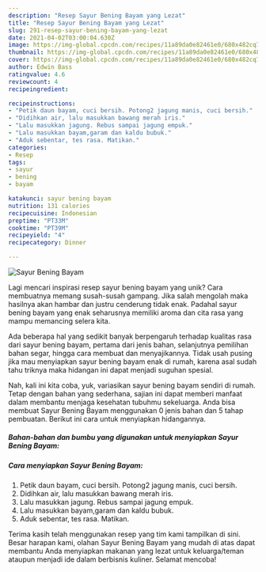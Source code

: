 ```yaml
---
description: "Resep Sayur Bening Bayam yang Lezat"
title: "Resep Sayur Bening Bayam yang Lezat"
slug: 291-resep-sayur-bening-bayam-yang-lezat
date: 2021-04-02T03:00:04.630Z
image: https://img-global.cpcdn.com/recipes/11a89da0e82461e0/680x482cq70/sayur-bening-bayam-foto-resep-utama.jpg
thumbnail: https://img-global.cpcdn.com/recipes/11a89da0e82461e0/680x482cq70/sayur-bening-bayam-foto-resep-utama.jpg
cover: https://img-global.cpcdn.com/recipes/11a89da0e82461e0/680x482cq70/sayur-bening-bayam-foto-resep-utama.jpg
author: Edwin Bass
ratingvalue: 4.6
reviewcount: 4
recipeingredient:

recipeinstructions:
- "Petik daun bayam, cuci bersih. Potong2 jagung manis, cuci bersih."
- "Didihkan air, lalu masukkan bawang merah iris."
- "Lalu masukkan jagung. Rebus sampai jagung empuk."
- "Lalu masukkan bayam,garam dan kaldu bubuk."
- "Aduk sebentar, tes rasa. Matikan."
categories:
- Resep
tags:
- sayur
- bening
- bayam

katakunci: sayur bening bayam 
nutrition: 131 calories
recipecuisine: Indonesian
preptime: "PT33M"
cooktime: "PT39M"
recipeyield: "4"
recipecategory: Dinner

---
```



![Sayur Bening Bayam](https://img-global.cpcdn.com/recipes/11a89da0e82461e0/680x482cq70/sayur-bening-bayam-foto-resep-utama.jpg)

Lagi mencari inspirasi resep sayur bening bayam yang unik? Cara membuatnya memang susah-susah gampang. Jika salah mengolah maka hasilnya akan hambar dan justru cenderung tidak enak. Padahal sayur bening bayam yang enak seharusnya memiliki aroma dan cita rasa yang mampu memancing selera kita.

Ada beberapa hal yang sedikit banyak berpengaruh terhadap kualitas rasa dari sayur bening bayam, pertama dari jenis bahan, selanjutnya pemilihan bahan segar, hingga cara membuat dan menyajikannya. Tidak usah pusing jika mau menyiapkan sayur bening bayam enak di rumah, karena asal sudah tahu triknya maka hidangan ini dapat menjadi suguhan spesial.




Nah, kali ini kita coba, yuk, variasikan sayur bening bayam sendiri di rumah. Tetap dengan bahan yang sederhana, sajian ini dapat memberi manfaat dalam membantu menjaga kesehatan tubuhmu sekeluarga. Anda bisa membuat Sayur Bening Bayam menggunakan 0 jenis bahan dan 5 tahap pembuatan. Berikut ini cara untuk menyiapkan hidangannya.

<!--inarticleads1-->

##### Bahan-bahan dan bumbu yang digunakan untuk menyiapkan Sayur Bening Bayam:





<!--inarticleads2-->

##### Cara menyiapkan Sayur Bening Bayam:

1. Petik daun bayam, cuci bersih. Potong2 jagung manis, cuci bersih.
1. Didihkan air, lalu masukkan bawang merah iris.
1. Lalu masukkan jagung. Rebus sampai jagung empuk.
1. Lalu masukkan bayam,garam dan kaldu bubuk.
1. Aduk sebentar, tes rasa. Matikan.




Terima kasih telah menggunakan resep yang tim kami tampilkan di sini. Besar harapan kami, olahan Sayur Bening Bayam yang mudah di atas dapat membantu Anda menyiapkan makanan yang lezat untuk keluarga/teman ataupun menjadi ide dalam berbisnis kuliner. Selamat mencoba!
